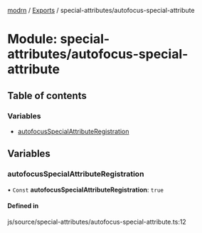 [modrn](../README.md) / [Exports](../modules.md) / special-attributes/autofocus-special-attribute

# Module: special-attributes/autofocus-special-attribute

## Table of contents

### Variables

- [autofocusSpecialAttributeRegistration](special_attributes_autofocus_special_attribute.md#autofocusspecialattributeregistration)

## Variables

### autofocusSpecialAttributeRegistration

• `Const` **autofocusSpecialAttributeRegistration**: ``true``

#### Defined in

js/source/special-attributes/autofocus-special-attribute.ts:12

